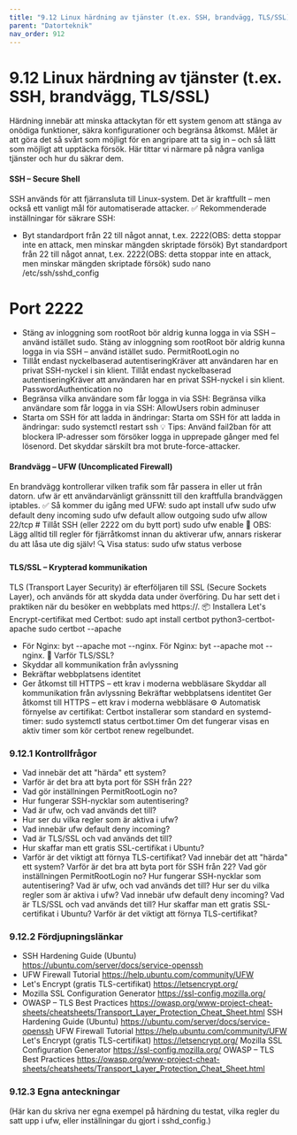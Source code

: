 ```yaml
---
title: "9.12 Linux härdning av tjänster (t.ex. SSH, brandvägg, TLS/SSL)"
parent: "Datorteknik"
nav_order: 912
---
```


# 9.12 Linux härdning av tjänster (t.ex. SSH, brandvägg, TLS/SSL)

Härdning innebär att minska attackytan för ett system genom att stänga av onödiga funktioner, säkra konfigurationer och begränsa åtkomst. Målet är att göra det så svårt som möjligt för en angripare att ta sig in – och så lätt som möjligt att upptäcka försök.
Här tittar vi närmare på några vanliga tjänster och hur du säkrar dem.
#### SSH – Secure Shell
SSH används för att fjärransluta till Linux-system. Det är kraftfullt – men också ett vanligt mål för automatiserade attacker.
✅ Rekommenderade inställningar för säkrare SSH:
- Byt standardport från 22 till något annat, t.ex. 2222(OBS: detta stoppar inte en attack, men minskar mängden skriptade försök)
Byt standardport från 22 till något annat, t.ex. 2222(OBS: detta stoppar inte en attack, men minskar mängden skriptade försök)
sudo nano /etc/ssh/sshd_config
# Port 2222
- Stäng av inloggning som rootRoot bör aldrig kunna logga in via SSH – använd istället sudo.
Stäng av inloggning som rootRoot bör aldrig kunna logga in via SSH – använd istället sudo.
PermitRootLogin no
- Tillåt endast nyckelbaserad autentiseringKräver att användaren har en privat SSH-nyckel i sin klient.
Tillåt endast nyckelbaserad autentiseringKräver att användaren har en privat SSH-nyckel i sin klient.
PasswordAuthentication no
- Begränsa vilka användare som får logga in via SSH:
Begränsa vilka användare som får logga in via SSH:
AllowUsers robin adminuser
- Starta om SSH för att ladda in ändringar:
Starta om SSH för att ladda in ändringar:
sudo systemctl restart ssh
💡 Tips: Använd fail2ban för att blockera IP-adresser som försöker logga in upprepade gånger med fel lösenord. Det skyddar särskilt bra mot brute-force-attacker.
#### Brandvägg – UFW (Uncomplicated Firewall)
En brandvägg kontrollerar vilken trafik som får passera in eller ut från datorn. ufw är ett användarvänligt gränssnitt till den kraftfulla brandväggen iptables.
✅ Så kommer du igång med UFW:
sudo apt install ufw
sudo ufw default deny incoming
sudo ufw default allow outgoing
sudo ufw allow 22/tcp # Tillåt SSH (eller 2222 om du bytt port)
sudo ufw enable
📌 OBS: Lägg alltid till regler för fjärråtkomst innan du aktiverar ufw, annars riskerar du att låsa ute dig själv!
🔍 Visa status:
sudo ufw status verbose
#### TLS/SSL – Krypterad kommunikation
TLS (Transport Layer Security) är efterföljaren till SSL (Secure Sockets Layer), och används för att skydda data under överföring. Du har sett det i praktiken när du besöker en webbplats med https://.
📦 Installera Let's Encrypt-certifikat med Certbot:
sudo apt install certbot python3-certbot-apache
sudo certbot --apache
- För Nginx: byt --apache mot --nginx.
För Nginx: byt --apache mot --nginx.
🎯 Varför TLS/SSL?
- Skyddar all kommunikation från avlyssning
- Bekräftar webbplatsens identitet
- Ger åtkomst till HTTPS – ett krav i moderna webbläsare
Skyddar all kommunikation från avlyssning
Bekräftar webbplatsens identitet
Ger åtkomst till HTTPS – ett krav i moderna webbläsare
⚙️ Automatisk förnyelse av certifikat:
Certbot installerar som standard en systemd-timer:
sudo systemctl status certbot.timer
Om det fungerar visas en aktiv timer som kör certbot renew regelbundet.
### 9.12.1 Kontrollfrågor
- Vad innebär det att "härda" ett system?
- Varför är det bra att byta port för SSH från 22?
- Vad gör inställningen PermitRootLogin no?
- Hur fungerar SSH-nycklar som autentisering?
- Vad är ufw, och vad används det till?
- Hur ser du vilka regler som är aktiva i ufw?
- Vad innebär ufw default deny incoming?
- Vad är TLS/SSL och vad används det till?
- Hur skaffar man ett gratis SSL-certifikat i Ubuntu?
- Varför är det viktigt att förnya TLS-certifikat?
Vad innebär det att "härda" ett system?
Varför är det bra att byta port för SSH från 22?
Vad gör inställningen PermitRootLogin no?
Hur fungerar SSH-nycklar som autentisering?
Vad är ufw, och vad används det till?
Hur ser du vilka regler som är aktiva i ufw?
Vad innebär ufw default deny incoming?
Vad är TLS/SSL och vad används det till?
Hur skaffar man ett gratis SSL-certifikat i Ubuntu?
Varför är det viktigt att förnya TLS-certifikat?
### 9.12.2 Fördjupningslänkar
- SSH Hardening Guide (Ubuntu) https://ubuntu.com/server/docs/service-openssh
- UFW Firewall Tutorial https://help.ubuntu.com/community/UFW
- Let's Encrypt (gratis TLS-certifikat) https://letsencrypt.org/
- Mozilla SSL Configuration Generator https://ssl-config.mozilla.org/
- OWASP – TLS Best Practices https://owasp.org/www-project-cheat-sheets/cheatsheets/Transport_Layer_Protection_Cheat_Sheet.html
SSH Hardening Guide (Ubuntu) https://ubuntu.com/server/docs/service-openssh
UFW Firewall Tutorial https://help.ubuntu.com/community/UFW
Let's Encrypt (gratis TLS-certifikat) https://letsencrypt.org/
Mozilla SSL Configuration Generator https://ssl-config.mozilla.org/
OWASP – TLS Best Practices https://owasp.org/www-project-cheat-sheets/cheatsheets/Transport_Layer_Protection_Cheat_Sheet.html
### 9.12.3 Egna anteckningar
(Här kan du skriva ner egna exempel på härdning du testat, vilka regler du satt upp i ufw, eller inställningar du gjort i sshd_config.)